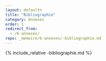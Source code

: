 ```yaml
---
layout: defaultn
title: "Bibliographie"
category: Annexes
order: 1
redirect_from:
  - /6-annexes/
repo: _memoire/6-annexes/-bibliographie.md
---
```

{% include_relative -bibliographie.md %}
